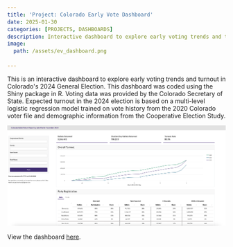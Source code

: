 ```yaml
---
title: 'Project: Colorado Early Vote Dashboard'
date: 2025-01-30 
categories: [PROJECTS, DASHBOARDS]
description: Interactive dashboard to explore early voting trends and turnout in Colorado's 2024 General Election. 
image:
  path: /assets/ev_dashboard.png

---
```


This is an interactive dashboard to explore early voting trends and turnout in Colorado's 2024 General Election. This dashboard was coded using the Shiny package in R. Voting data was provided by the Colorado Secretary of State. Expected turnout in the 2024 election is based on a multi-level logistic regression model trained on vote history from the 2020 Colorado voter file and demographic information from the Cooperative Election Study. 

![img-description](/assets/ev_dashboard.png)

View the dashboard <a href="https://jakemartinco.shinyapps.io/Nov_dashboard/">here</a>.